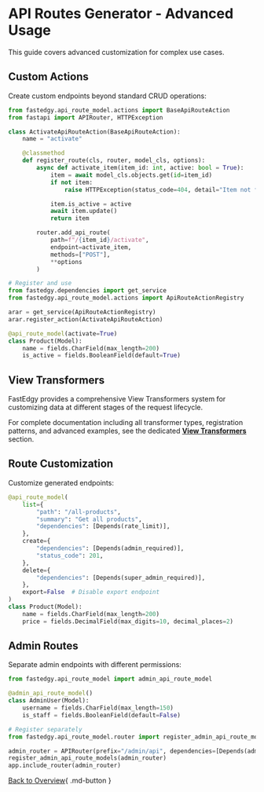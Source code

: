 # API Routes Generator - Advanced Usage

This guide covers advanced customization for complex use cases.

## Custom Actions

Create custom endpoints beyond standard CRUD operations:

```python
from fastedgy.api_route_model.actions import BaseApiRouteAction
from fastapi import APIRouter, HTTPException

class ActivateApiRouteAction(BaseApiRouteAction):
    name = "activate"

    @classmethod
    def register_route(cls, router, model_cls, options):
        async def activate_item(item_id: int, active: bool = True):
            item = await model_cls.objects.get(id=item_id)
            if not item:
                raise HTTPException(status_code=404, detail="Item not found")

            item.is_active = active
            await item.update()
            return item

        router.add_api_route(
            path=f"/{item_id}/activate",
            endpoint=activate_item,
            methods=["POST"],
            **options
        )

# Register and use
from fastedgy.dependencies import get_service
from fastedgy.api_route_model.actions import ApiRouteActionRegistry

arar = get_service(ApiRouteActionRegistry)
arar.register_action(ActivateApiRouteAction)

@api_route_model(activate=True)
class Product(Model):
    name = fields.CharField(max_length=200)
    is_active = fields.BooleanField(default=True)
```

## View Transformers

FastEdgy provides a comprehensive View Transformers system for customizing data at different stages of the request lifecycle.

For complete documentation including all transformer types, registration patterns, and advanced examples, see the dedicated **[View Transformers](../view-transformers/overview.md)** section.

## Route Customization

Customize generated endpoints:

```python
@api_route_model(
    list={
        "path": "/all-products",
        "summary": "Get all products",
        "dependencies": [Depends(rate_limit)],
    },
    create={
        "dependencies": [Depends(admin_required)],
        "status_code": 201,
    },
    delete={
        "dependencies": [Depends(super_admin_required)],
    },
    export=False  # Disable export endpoint
)
class Product(Model):
    name = fields.CharField(max_length=200)
    price = fields.DecimalField(max_digits=10, decimal_places=2)
```

## Admin Routes

Separate admin endpoints with different permissions:

```python
from fastedgy.api_route_model import admin_api_route_model

@admin_api_route_model()
class AdminUser(Model):
    username = fields.CharField(max_length=150)
    is_staff = fields.BooleanField(default=False)

# Register separately
from fastedgy.api_route_model.router import register_admin_api_route_models

admin_router = APIRouter(prefix="/admin/api", dependencies=[Depends(admin_required)])
register_admin_api_route_models(admin_router)
app.include_router(admin_router)
```

[Back to Overview](overview.md){ .md-button }
